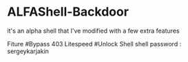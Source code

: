 # ALFAShell-Backdoor
it's an alpha shell that I've modified with a few extra features


Fiture 
#Bypass 403 Litespeed
#Unlock Shell
shell password : sergeykarjakin

